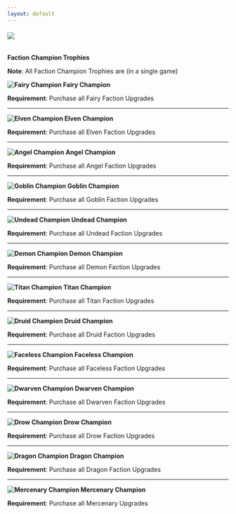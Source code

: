```yaml
---
layout: default
---
```


###### ![](/realm/assets/img/picks/TrophiesTopPage.png)

**Faction Champion Trophies**

**Note**: All Faction Champion Trophies are (in a single game)

**![Fairy Champion](/realm/assets/img/picks/Fairy.png "Fairy Champion") Fairy Champion**

**Requirement**: Purchase all Fairy Faction Upgrades

---

**![Elven Champion](/realm/assets/img/picks/Elf.png "Elven Champion") Elven Champion**

**Requirement**: Purchase all Elven Faction Upgrades

---

**![Angel Champion](/realm/assets/img/picks/Angel.png "Angel Champion") Angel Champion**

**Requirement**: Purchase all Angel Faction Upgrades

---

**![Goblin Champion](/realm/assets/img/picks/Goblin.png "Goblin Champion") Goblin Champion**

**Requirement**: Purchase all Goblin Faction Upgrades

---

**![Undead Champion](/realm/assets/img/picks/Undead.png "Undead Champion") Undead Champion**

**Requirement**: Purchase all Undead Faction Upgrades

---

**![Demon Champion](/realm/assets/img/picks/Demon.png "Demon Champion") Demon Champion**

**Requirement**: Purchase all Demon Faction Upgrades

---

**![Titan Champion](/realm/assets/img/picks/Titan.png "Titan Champion") Titan Champion**

**Requirement**: Purchase all Titan Faction Upgrades

---

**![Druid Champion](/realm/assets/img/picks/Druid.png "Druid Champion") Druid Champion**

**Requirement**: Purchase all Druid Faction Upgrades

---

**![Faceless Champion](/realm/assets/img/picks/Faceless.png "Faceless Champion") Faceless Champion**

**Requirement**: Purchase all Faceless Faction Upgrades

---

**![Dwarven Champion](/realm/assets/img/picks/Dwarves.png "Dwarven Champion") Dwarven Champion**

**Requirement**: Purchase all Dwarven Faction Upgrades

---

**![Drow Champion](/realm/assets/img/picks/Drow.png "Drow Champion") Drow Champion**

**Requirement**: Purchase all Drow Faction Upgrades

---

**![Dragon Champion](/realm/assets/img/picks/DragonChampionTrophy.png "Dragon Champion") Dragon Champion**

**Requirement**: Purchase all Dragon Faction Upgrades

---

**![Mercenary Champion](/realm/assets/img/picks/Mercenary.png "Mercenary Champion") Mercenary Champion**

**Requirement**: Purchase all Mercenary Upgrades